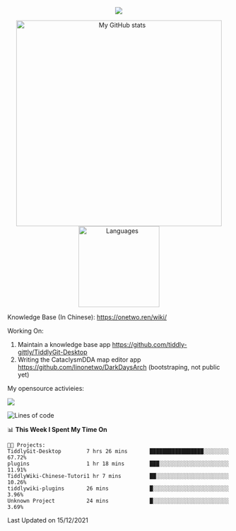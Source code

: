 <a href="https://github.com/linonetwo">
    <p align="center">
        <img src="https://github-profile-trophy.vercel.app/?username=linonetwo&column=7&theme=onedark"/>
    </p>
</a>
<a align="center" href="https://github.com/linonetwo">
  <p align="center">
    <img src="https://github-readme-stats.vercel.app/api?username=linonetwo&show_icons=true&count_private=true" alt="My GitHub stats" width="465"/>
    <img src="https://github-readme-stats.vercel.app/api/top-langs/?username=linonetwo&layout=compact&langs_count=10" alt="Languages" height="183">
  </p>
</a>

Knowledge Base (In Chinese): https://onetwo.ren/wiki/

Working On: 

1. Maintain a knowledge base app https://github.com/tiddly-gittly/TiddlyGit-Desktop
1. Writing the CataclysmDDA map editor app https://github.com/linonetwo/DarkDaysArch (bootstraping, not public yet)

My opensource activieies:

![](https://visitor-badge.glitch.me/badge?page_id=linonetwo.linonetwo)

<!--START_SECTION:waka-->
![Lines of code](https://img.shields.io/badge/From%20Hello%20World%20I%27ve%20Written-2%20Million%20lines%20of%20code-blue)

📊 **This Week I Spent My Time On** 

```text
🐱‍💻 Projects: 
TiddlyGit-Desktop        7 hrs 26 mins       █████████████████░░░░░░░░   67.72% 
plugins                  1 hr 18 mins        ███░░░░░░░░░░░░░░░░░░░░░░   11.91% 
TiddlyWiki-Chinese-Tutori1 hr 7 mins         ██░░░░░░░░░░░░░░░░░░░░░░░   10.26% 
tiddlywiki-plugins       26 mins             █░░░░░░░░░░░░░░░░░░░░░░░░   3.96% 
Unknown Project          24 mins             █░░░░░░░░░░░░░░░░░░░░░░░░   3.69%

```


 Last Updated on 15/12/2021
<!--END_SECTION:waka-->
